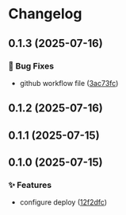 # Changelog

## 0.1.3 (2025-07-16)

### 🐛 Bug Fixes

* github workflow file ([3ac73fc](https://github.com/oondemand/meus-apps-backend/commit/3ac73fce47f7e8b12fe47f925123de8530e23a62))

## 0.1.2 (2025-07-16)

## 0.1.1 (2025-07-15)

## 0.1.0 (2025-07-15)

### ✨ Features

* configure deploy ([12f2dfc](https://github.com/oondemand/meus-apps-backend/commit/12f2dfc7f3aa564de68e043dad319feb2a9b1bd4))
